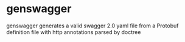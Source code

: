 # genswagger

genswagger generates a valid swagger 2.0 yaml file from a Protobuf definition file with http annotations parsed by doctree
